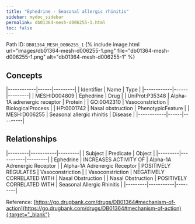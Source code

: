 ```yaml
---
title: "Ephedrine - Seasonal allergic rhinitis"
sidebar: mydoc_sidebar
permalink: db01364-mesh-d006255-1.html
toc: false 
---
```



Path ID: `DB01364_MESH_D006255_1`
{% include image.html url="images/db01364-mesh-d006255-1.png" file="db01364-mesh-d006255-1.png" alt="db01364-mesh-d006255-1" %}

## Concepts

|------------|------|---------|
| Identifier | Name | Type    |
|------------|------|---------|
| MESH:D004809 | Ephedrine | Drug |
| UniProt:P35348 | Alpha-1A adrenergic receptor | Protein |
| GO:0042310 | Vasoconstriction | BiologicalProcess |
| HP:0001742 | Nasal obstruction | PhenotypicFeature |
| MESH:D006255 | Seasonal allergic rhinitis | Disease |
|------------|------|---------|

## Relationships

|---------|-----------|---------|
| Subject | Predicate | Object  |
|---------|-----------|---------|
| Ephedrine | INCREASES ACTIVITY OF | Alpha-1A Adrenergic Receptor |
| Alpha-1A Adrenergic Receptor | POSITIVELY REGULATES | Vasoconstriction |
| Vasoconstriction | NEGATIVELY CORRELATED WITH | Nasal Obstruction |
| Nasal Obstruction | POSITIVELY CORRELATED WITH | Seasonal Allergic Rhinitis |
|---------|-----------|---------|

Reference: [https://go.drugbank.com/drugs/DB01364#mechanism-of-action](https://go.drugbank.com/drugs/DB01364#mechanism-of-action){:target="_blank"}